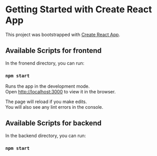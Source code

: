 # Getting Started with Create React App

This project was bootstrapped with [Create React App](https://github.com/facebook/create-react-app).

## Available Scripts for frontend

In the fronend directory, you can run:

### `npm start`

Runs the app in the development mode.\
Open [http://localhost:3000](http://localhost:3000) to view it in the browser.

The page will reload if you make edits.\
You will also see any lint errors in the console.

## Available Scripts for backend

In the backend directory, you can run:

### `npm start`
